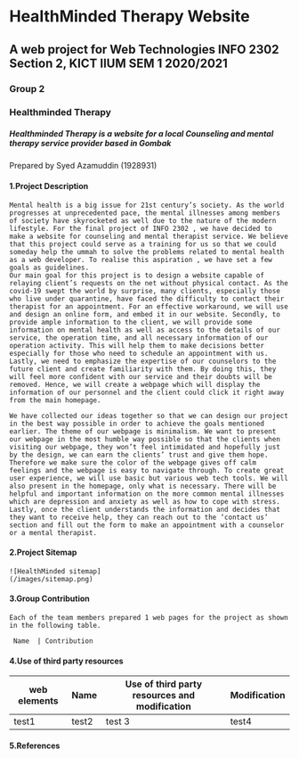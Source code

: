 # HealthMinded Therapy Website
## A web project for Web Technologies INFO 2302 Section 2, KICT IIUM  SEM 1 2020/2021
### Group 2
### Healthminded Therapy
##### Healthminded Therapy is a website for a local Counseling and mental therapy service provider based in Gombak 

Prepared by Syed Azamuddin \(1928931\) 


#### 1.**Project Description**
    Mental health is a big issue for 21st century’s society. As the world progresses at unprecedented pace, the mental illnesses among members of society have skyrocketed as well due to the nature of the modern lifestyle. For the final project of INFO 2302 , we have decided to make a website for counseling and mental therapist service. We believe that this project could serve as a training for us so that we could someday help the ummah to solve the problems related to mental health as a web developer. To realise this aspiration , we have set a few goals as guidelines.
	Our main goal for this project is to design a website capable of relaying client’s requests on the net without physical contact. As the covid-19 swept the world by surprise, many clients, especially those who live under quarantine, have faced the difficulty to contact their therapist for an appointment. For an effective workaround, we will use and design an online form, and embed it in our website. Secondly, to provide ample information to the client, we will provide some information on mental health as well as access to the details of our service, the operation time, and all necessary information of our operation activity. This will help them to make decisions better especially for those who need to schedule an appointment with us. Lastly, we need to emphasize the expertise of our counselors to the future client and create familiarity with them. By doing this, they will feel more confident with our service and their doubts will be removed. Hence, we will create a webpage which will display the information of our personnel and the client could click it right away from the main homepage.

	We have collected our ideas together so that we can design our project in the best way possible in order to achieve the goals mentioned earlier. The theme of our webpage is minimalism. We want to present our webpage in the most humble way possible so that the clients when visiting our webpage, they won’t feel intimidated and hopefully just by the design, we can earn the clients’ trust and give them hope. Therefore we make sure the color of the webpage gives off calm feelings and the webpage is easy to navigate through. To create great user experience, we will use basic but various web tech tools. We will also present in the homepage, only what is necessary. There will be helpful and important information on the more common mental illnesses which are depression and anxiety as well as how to cope with stress. Lastly, once the client understands the information and decides that they want to receive help, they can reach out to the ‘contact us’ section and fill out the form to make an appointment with a counselor or a mental therapist. 

#### 2.**Project Sitemap**

    ![HealthMinded sitemap]
    (/images/sitemap.png)
   
#### 3.**Group Contribution**

    Each of the team members prepared 1 web pages for the project as shown in the following table.
    
     Name  | Contribution  
    



#### 4.**Use of third party resources**
web elements | Name | Use of third party resources and modification | Modification
-------------|------|-----------------------------------------------|-------------
test1 | test2 | test 3 | test4



#### 5.**References**






